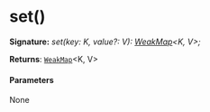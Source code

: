 # set()





**Signature:** _set(key: K, value?: V): [WeakMap](../../es6-collections/interface/weakmap.md)<K, V>;_

**Returns**: [`WeakMap`](../../es6-collections/interface/weakmap.md)<K, V>





#### Parameters
None



